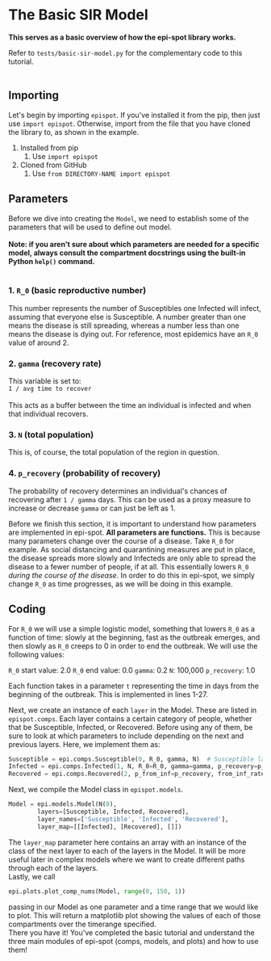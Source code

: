 # The Basic SIR Model

**This serves as a basic overview of how the epi-spot library works.**

Refer to `tests/basic-sir-model.py` for the
complementary code to this tutorial.
<br><br>

## Importing

Let's begin by importing `epispot`. If you've installed
it from the pip, then just use `import epispot`.
Otherwise, import from the file that you have cloned
the library to, as shown in the example.

1. Installed from pip
    1. Use `import epispot`
2. Cloned from GitHub
    1. Use `from DIRECTORY-NAME import epispot`

## Parameters

Before we dive into creating the `Model`, we need to
establish some of the parameters that will be used to
define out model.
<br><br>
**Note: if you aren't sure about which parameters are
needed for a specific model, always consult the
compartment docstrings using the built-in Python
`help()` command.**
<br><br>

### 1. `R_0` (basic reproductive number)

This number represents the number of
Susceptibles one Infected will infect,
assuming that everyone else is Susceptible. A
number greater than one means the disease is still
spreading, whereas a number less than one means
the disease is dying out. For reference, most
epidemics have an `R_0` value of around 2.

### 2. `gamma` (recovery rate)

This variable is set to: <br>
`1 / avg time to recover` <br><br>
This acts as a buffer between the time an individual
is infected and when that individual recovers.

### 3. `N` (total population)

This is, of course, the total population of the
region in question.

### 4. `p_recovery` (probability of recovery)

The probability of recovery determines an individual's
chances of recovering after `1 / gamma` days. This can
be used as a proxy measure to increase or decrease
`gamma` or can just be left as 1.

Before we finish this section, it is important to
understand how parameters are implemented in epi-spot.
**All parameters are functions.** This is because many
parameters change over the course of a disease. Take
`R_0` for example. As social distancing and
quarantining measures are put in place, the disease
spreads more slowly and Infecteds are only able to
spread the disease to a fewer number of people, if at
all. This essentially lowers `R_0` *during the course
of the disease*. In order to do this in epi-spot, we
simply change `R_0` as time progresses, as we will be
doing in this example.

## Coding

For `R_0` we will use a simple logistic model,
something that lowers `R_0` as a function of time:
slowly at the beginning, fast as the outbreak emerges,
and then slowly as `R_0` creeps to 0 in order to end
the outbreak. We will use the following values:

`R_0` start value: 2.0
`R_0` end value: 0.0
`gamma`: 0.2
`N`: 100,000
`p_recovery`: 1.0

Each function takes in a parameter `t` representing
the time in days from the beginning of the outbreak.
This is implemented in lines 1-27.

Next, we create an instance of each `layer` in the
Model. These are listed in `epispot.comps`. Each
layer contains a certain category of people, whether
that be Susceptible, Infected, or Recovered. Before
using any of them, be sure to look at which parameters
to include depending on the next and previous layers.
Here, we implement them as:

```python
Susceptible = epi.comps.Susceptible(0, R_0, gamma, N)  # Susceptible layer
Infected = epi.comps.Infected(1, N, R_0=R_0, gamma=gamma, p_recovery=p_recovery, recovery_rate=gamma)  # Infected layer
Recovered = epi.comps.Recovered(2, p_from_inf=p_recovery, from_inf_rate=gamma)  # Recovered layer
```

Next, we compile the Model class in `epispot.models`.

```python
Model = epi.models.Model(N(0), 
        layers=[Susceptible, Infected, Recovered], 
        layer_names=['Susceptible', 'Infected', 'Recovered'],
        layer_map=[[Infected], [Recovered], []])
```

The `layer_map` parameter here contains an array with
an instance of the class of the next layer to each of
the layers in the Model. It will be more useful later
in complex models where we want to create different
paths through each of the layers.
<br>
Lastly, we call

```python
epi.plots.plot_comp_nums(Model, range(0, 150, 1))
```

passing in our Model as one parameter and a time
range that we would like to plot. This will return a
matplotlib plot showing the values of each of those
compartments over the timerange specified.
<br>
There you have it! You've completed the basic tutorial
and understand the three main modules of epi-spot
(comps, models, and plots) and how to use them!
